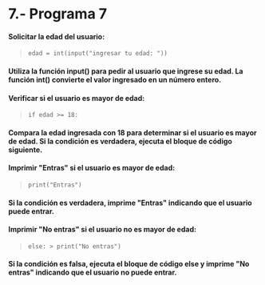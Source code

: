 # 7.- Programa 7
#### Solicitar la edad del usuario:
> ```edad = int(input("ingresar tu edad: "))```

#### Utiliza la función input() para pedir al usuario que ingrese su edad. La función int() convierte el valor ingresado en un número entero.
#### Verificar si el usuario es mayor de edad:
> ```if edad >= 18:```

#### Compara la edad ingresada con 18 para determinar si el usuario es mayor de edad. Si la condición es verdadera, ejecuta el bloque de código siguiente.
#### Imprimir "Entras" si el usuario es mayor de edad:
> ```print("Entras")```

#### Si la condición es verdadera, imprime "Entras" indicando que el usuario puede entrar.
#### Imprimir "No entras" si el usuario no es mayor de edad:
> ```else: > print("No entras")```

#### Si la condición es falsa, ejecuta el bloque de código else y imprime "No entras" indicando que el usuario no puede entrar.
